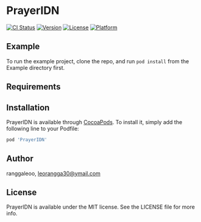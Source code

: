 # PrayerIDN

[![CI Status](https://img.shields.io/travis/ranggaleoo/PrayerIDN.svg?style=flat)](https://travis-ci.org/ranggaleoo/PrayerIDN)
[![Version](https://img.shields.io/cocoapods/v/PrayerIDN.svg?style=flat)](https://cocoapods.org/pods/PrayerIDN)
[![License](https://img.shields.io/cocoapods/l/PrayerIDN.svg?style=flat)](https://cocoapods.org/pods/PrayerIDN)
[![Platform](https://img.shields.io/cocoapods/p/PrayerIDN.svg?style=flat)](https://cocoapods.org/pods/PrayerIDN)

## Example

To run the example project, clone the repo, and run `pod install` from the Example directory first.

## Requirements

## Installation

PrayerIDN is available through [CocoaPods](https://cocoapods.org). To install
it, simply add the following line to your Podfile:

```ruby
pod 'PrayerIDN'
```

## Author

ranggaleoo, leorangga30@ymail.com

## License

PrayerIDN is available under the MIT license. See the LICENSE file for more info.

